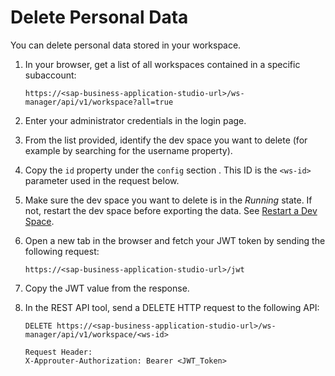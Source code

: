 <!-- loio03da2fa7b94841aebe756fec24ee9456 -->

# Delete Personal Data

You can delete personal data stored in your workspace.

1.  In your browser, get a list of all workspaces contained in a specific subaccount:

    ```
    https://<sap-business-application-studio-url>/ws-manager/api/v1/workspace?all=true
    ```

2.  Enter your administrator credentials in the login page.
3.  From the list provided, identify the dev space you want to delete \(for example by searching for the username property\).
4.  Copy the `id` property under the `config` section . This ID is the `<ws-id>` parameter used in the request below.
5.  Make sure the dev space you want to delete is in the *Running* state. If not, restart the dev space before exporting the data. See [Restart a Dev Space](Restart_a_Dev_Space_1f54583.md).
6.  Open a new tab in the browser and fetch your JWT token by sending the following request:

    ```
    https://<sap-business-application-studio-url>/jwt
    
    ```

7.  Copy the JWT value from the response.
8.  In the REST API tool, send a DELETE HTTP request to the following API:

    ```
    DELETE https://<sap-business-application-studio-url>/ws-manager/api/v1/workspace/<ws-id>
    
    Request Header:
    X-Approuter-Authorization: Bearer <JWT_Token>
    ```


